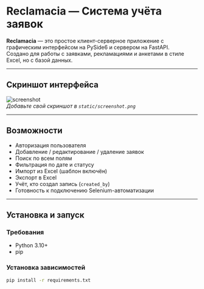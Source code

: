 # Reclamacia — Система учёта заявок

**Reclamacia** — это простое клиент-серверное приложение с графическим интерфейсом на PySide6 и сервером на FastAPI.  
Создано для работы с заявками, рекламациями и анкетами в стиле Excel, но с базой данных.

---

## Скриншот интерфейса

![screenshot](static/screenshot.png)  
*Добавьте свой скриншот в `static/screenshot.png`*

---

## Возможности

- Авторизация пользователя
- Добавление / редактирование / удаление заявок
- Поиск по всем полям
- Фильтрация по дате и статусу
- Импорт из Excel (шаблон включён)
- Экспорт в Excel
- Учёт, кто создал запись (`created_by`)
- Готовность к подключению Selenium-автоматизации

---

## Установка и запуск

### Требования

- Python 3.10+
- pip

### Установка зависимостей

```bash
pip install -r requirements.txt
